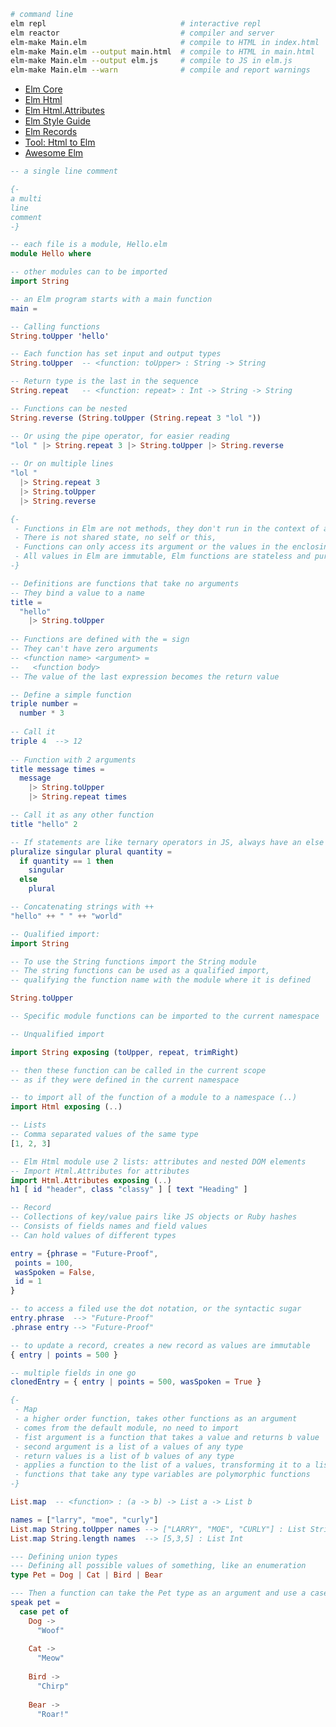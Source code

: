 ﻿```bash
# command line
elm repl                              # interactive repl
elm reactor                           # compiler and server
elm-make Main.elm                     # compile to HTML in index.html
elm-make Main.elm --output main.html  # compile to HTML in main.html
elm-make Main.elm --output elm.js     # compile to JS in elm.js
elm-make Main.elm --warn              # compile and report warnings
```

- [Elm Core](http://package.elm-lang.org/packages/elm-lang/core/3.0.0/)
- [Elm Html](http://package.elm-lang.org/packages/evancz/elm-html/4.0.2/Html)
- [Elm Html.Attributes](http://package.elm-lang.org/packages/evancz/elm-html/4.0.2/Html-Attributes)
- [Elm Style Guide](http://elm-lang.org/docs/style-guide)
- [Elm Records](http://elm-lang.org/docs/records)
- [Tool: Html to Elm](http://mbylstra.github.io/html-to-elm/)
- [Awesome Elm](https://github.com/isRuslan/awesome-elm)

```elm
-- a single line comment

{-
a multi
line
comment
-}

-- each file is a module, Hello.elm
module Hello where

-- other modules can to be imported
import String

-- an Elm program starts with a main function
main =

-- Calling functions
String.toUpper 'hello'

-- Each function has set input and output types
String.toUpper  -- <function: toUpper> : String -> String

-- Return type is the last in the sequence
String.repeat   -- <function: repeat> : Int -> String -> String

-- Functions can be nested
String.reverse (String.toUpper (String.repeat 3 "lol "))

-- Or using the pipe operator, for easier reading
"lol " |> String.repeat 3 |> String.toUpper |> String.reverse
  
-- Or on multiple lines
"lol "
  |> String.repeat 3
  |> String.toUpper
  |> String.reverse

{-
 - Functions in Elm are not methods, they don't run in the context of an object 
 - There is not shared state, no self or this, 
 - Functions can only access its argument or the values in the enclosing scope, 
 - All values in Elm are immutable, Elm functions are stateless and pure
-}

-- Definitions are functions that take no arguments
-- They bind a value to a name
title =
  "hello"
    |> String.toUpper
    
-- Functions are defined with the = sign
-- They can't have zero arguments
-- <function name> <argument> =
--   <function body>
-- The value of the last expression becomes the return value

-- Define a simple function
triple number =
  number * 3
  
-- Call it
triple 4  --> 12
  
-- Function with 2 arguments
title message times =
  message
    |> String.toUpper
    |> String.repeat times

-- Call it as any other function
title "hello" 2

-- If statements are like ternary operators in JS, always have an else
pluralize singular plural quantity =
  if quantity == 1 then
    singular
  else
    plural

-- Concatenating strings with ++
"hello" ++ " " ++ "world"

-- Qualified import:
import String

-- To use the String functions import the String module
-- The string functions can be used as a qualified import, 
-- qualifying the function name with the module where it is defined

String.toUpper

-- Specific module functions can be imported to the current namespace

-- Unqualified import

import String exposing (toUpper, repeat, trimRight)

-- then these function can be called in the current scope 
-- as if they were defined in the current namespace

-- to import all of the function of a module to a namespace (..)
import Html exposing (..)

-- Lists
-- Comma separated values of the same type
[1, 2, 3]

-- Elm Html module use 2 lists: attributes and nested DOM elements
-- Import Html.Attributes for attributes
import Html.Attributes exposing (..)
h1 [ id "header", class "classy" ] [ text "Heading" ]

-- Record
-- Collections of key/value pairs like JS objects or Ruby hashes
-- Consists of fields names and field values
-- Can hold values of different types

entry = {phrase = "Future-Proof",
 points = 100,
 wasSpoken = False,
 id = 1
}

-- to access a filed use the dot notation, or the syntactic sugar 
entry.phrase  --> "Future-Proof"
.phrase entry --> "Future-Proof"

-- to update a record, creates a new record as values are immutable
{ entry | points = 500 }

-- multiple fields in one go
clonedEntry = { entry | points = 500, wasSpoken = True }

{-
 - Map
 - a higher order function, takes other functions as an argument 
 - comes from the default module, no need to import
 - fist argument is a function that takes a value and returns b value
 - second argument is a list of a values of any type
 - return values is a list of b values of any type
 - applies a function to the list of a values, transforming it to a list of b values
 - functions that take any type variables are polymorphic functions
-}

List.map  -- <function> : (a -> b) -> List a -> List b

names = ["larry", "moe", "curly"]
List.map String.toUpper names --> ["LARRY", "MOE", "CURLY"] : List String
List.map String.length names  --> [5,3,5] : List Int

--- Defining union types
--- Defining all possible values of something, like an enumeration
type Pet = Dog | Cat | Bird | Bear

--- Then a function can take the Pet type as an argument and use a case expression to match a type of pet
speak pet = 
  case pet of
    Dog ->
      "Woof"
      
    Cat ->
      "Meow"
      
    Bird ->
      "Chirp"
      
    Bear ->
      "Roar!"


```

